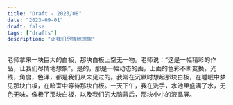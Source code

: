 ```yaml
---
title: "Draft - 2023/08"
date: "2023-09-01"
draft: false
tags: ["drafts"]
description: "让我们尽情地想象"
---
```


老师拿来一块巨大的白板，那块白板上空无一物。老师说：“这是一幅精彩的作品，让我们尽情地想象”。是的，那是一幅动态的画，上面的色彩不断变换，光线，角度，色泽，都是我们从未见过的。我常在沉默时想起那块白板，在睡眠中梦见那块白板，在暗室中等待那块白板。一天下午，我在洗手，水池里盛满了水，无色无味，像极了那块白板，以及我们的大脑背后，那块小小的液晶屏。
